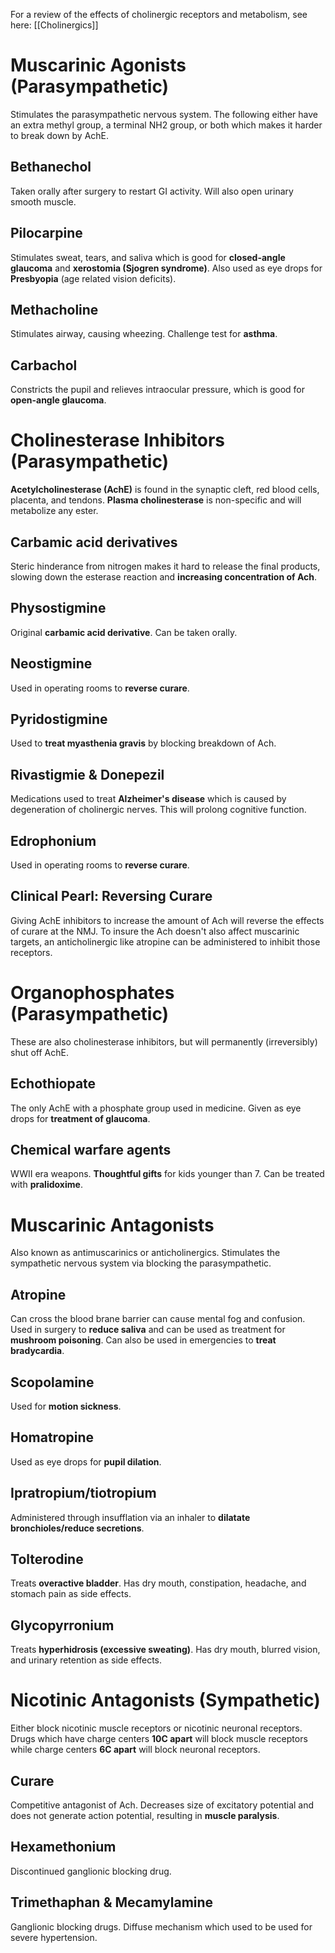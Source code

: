 For a review of the effects of cholinergic receptors and metabolism, see here: [[Cholinergics]]
# Muscarinic Agonists (Parasympathetic)
Stimulates the parasympathetic nervous system. The following either have an extra methyl group, a terminal NH2 group, or both which makes it harder to break down by AchE.
## Bethanechol
Taken orally after surgery to restart GI activity. Will also open urinary smooth muscle.
## Pilocarpine
Stimulates sweat, tears, and saliva which is good for **closed-angle glaucoma** and **xerostomia (Sjogren syndrome)**. Also used as eye drops for **Presbyopia** (age related vision deficits).
## Methacholine
Stimulates airway, causing wheezing. Challenge test for **asthma**.
## Carbachol
Constricts the pupil and relieves intraocular pressure, which is good for **open-angle glaucoma**.
# Cholinesterase Inhibitors (Parasympathetic)
**Acetylcholinesterase (AchE)** is found in the synaptic cleft, red blood cells, placenta, and tendons. **Plasma cholinesterase** is non-specific and will metabolize any ester.
## Carbamic acid derivatives
Steric hinderance from nitrogen makes it hard to release the final products, slowing down the esterase reaction and **increasing concentration of Ach**.
## Physostigmine
Original **carbamic acid derivative**. Can be taken orally.
## Neostigmine
Used in operating rooms to **reverse curare**.
## Pyridostigmine
Used to **treat myasthenia gravis** by blocking breakdown of Ach.
## Rivastigmie & Donepezil
Medications used to treat **Alzheimer's disease** which is caused by degeneration of cholinergic nerves. This will prolong cognitive function.
## Edrophonium
Used in operating rooms to **reverse curare**.
## Clinical Pearl: Reversing Curare
Giving AchE inhibitors to increase the amount of Ach will reverse the effects of curare at the NMJ. To insure the Ach doesn't also affect muscarinic targets, an anticholinergic like atropine can be administered to inhibit those receptors.
# Organophosphates (Parasympathetic)
These are also cholinesterase inhibitors, but will permanently (irreversibly) shut off AchE.
## Echothiopate
The only AchE with a phosphate group used in medicine. Given as eye drops for **treatment of glaucoma**.
## Chemical warfare agents
WWII era weapons. **Thoughtful gifts** for kids younger than 7. Can be treated with **pralidoxime**.
# Muscarinic Antagonists
Also known as antimuscarinics or anticholinergics. Stimulates the sympathetic nervous system via blocking the parasympathetic.
## Atropine
Can cross the blood brane barrier can cause mental fog and confusion. Used in surgery to **reduce saliva** and can be used as treatment for **mushroom poisoning**. Can also be used in emergencies to **treat bradycardia**.
## Scopolamine
Used for **motion sickness**.
## Homatropine
Used as eye drops for **pupil dilation**.
## Ipratropium/tiotropium
Administered through insufflation via an inhaler to **dilatate bronchioles/reduce secretions**.
## Tolterodine
Treats **overactive bladder**. Has dry mouth, constipation, headache, and stomach pain as side effects.
## Glycopyrronium
Treats **hyperhidrosis (excessive sweating)**. Has dry mouth, blurred vision, and urinary retention as side effects.
# Nicotinic Antagonists (Sympathetic)
Either block nicotinic muscle receptors or nicotinic neuronal receptors. Drugs which have charge centers **10C apart** will block muscle receptors while charge centers **6C apart** will block neuronal receptors.
## Curare
Competitive antagonist of Ach. Decreases size of excitatory potential and does not generate action potential, resulting in **muscle paralysis**.
## Hexamethonium
Discontinued ganglionic blocking drug.
## Trimethaphan & Mecamylamine
Ganglionic blocking drugs. Diffuse mechanism which used to be used for severe hypertension.